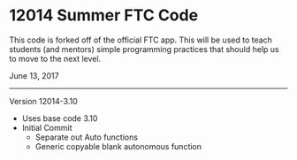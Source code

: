 # 12014 Summer FTC Code
This code is forked off of the official FTC app. This will be used to teach students (and mentors) simple programming practices that should help us to move to the next level.

June 13, 2017

**************************************************************************************

Version 12014-3.10

 * Uses base code 3.10
 * Initial Commit
   - Separate out Auto functions
   - Generic copyable blank autonomous function
